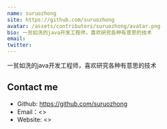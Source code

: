 ```yaml
---
name: suruozhong
site: https://github.com/suruozhong
avatar: /assets/contributors/suruozhong/avatar.png
bio: 一贫如洗的java开发工程师，喜欢研究各种有意思的技术
email: 
twitter: 
---
```


一贫如洗的java开发工程师，喜欢研究各种有意思的技术

## Contact me

- Github: <https://github.com/suruozhong>
- Email：<>
- Website: <>

